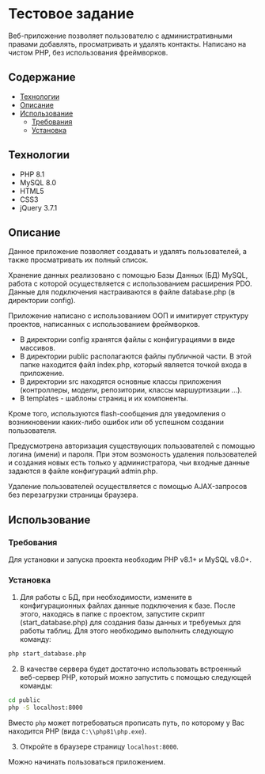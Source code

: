# Тестовое задание
Веб-приложение позволяет пользователю с административными правами добавлять, просматривать и удалять контакты. Написано на чистом PHP, без использования фреймворков.

## Содержание
- [Технологии](#технологии)
- [Описание](#описание)
- [Использование](#использование)
    - [Требования](#требования) 
    - [Установка](#установка)

## Технологии
- PHP 8.1
- MySQL 8.0
- HTML5
- CSS3
- jQuery 3.7.1

## Описание
Данное приложение позволяет создавать и удалять пользователей, а также просматривать их полный список. 

Хранение данных реализовано с помощью Базы Данных (БД) MySQL, работа с которой осуществляется с использованием расширения PDO. Данные для подключения настраиваются в файле database.php (в директории config).

Приложение написано с использованием ООП и имитирует структуру проектов, написанных с использованием фреймворков. 
- В директории config хранятся файлы с конфигурациями в виде массивов.
- В директории public располагаются файлы публичной части. В этой папке находится файл index.php, который является точкой входа в приложение.
- В директории src находятся основные классы приложения (контроллеры, модели, репозитории, классы маршуртизации ...).
- В templates - шаблоны страниц и их компоненты.

Кроме того, используются flash-сообщения для уведомления о возникновении каких-либо ошибок или об успешном создании пользователя.

Предусмотрена авторизация существующих пользователей с помощью логина (имени) и пароля. При этом возмоность удаления пользователей и создания новых есть только у администратора, чьи входные данные задаются в файле конфигураций admin.php. 

Удаление пользователей осуществляется с помощью AJAX-запросов без перезагрузки страницы браузера.

## Использование
### Требования
Для установки и запуска проекта необходим PHP v8.1+ и MySQL v8.0+.

### Установка
1. Для работы с БД, при необходимости, измените в конфигурационных файлах данные подключения к базе. После этого, находясь в папке с проектом, запустите скрипт (start_database.php) для создания базы данных и требуемых для работы таблиц. Для этого необходимо выполнить следующую команду:
```sh
php start_database.php
```

2. В качестве сервера будет достаточно использовать встроенный веб-сервер PHP, который можно запустить с помощью следующей команды: 
```sh
cd public
php -S localhost:8000
```
Вместо `php` может потребоваться прописать путь, по которому у Вас находится PHP (вида `C:\\php81\php.exe`).

3. Откройте в браузере страницу `localhost:8000`.

Можно начинать пользоваться приложением.
